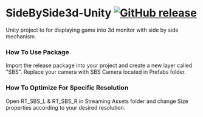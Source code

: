 # SideBySide3d-Unity [![GitHub release](https://img.shields.io/github/release/qubyte/rubidium.svg)](https://github.com/Aiei/SideBySide3d-Unity/releases/tag/v1.0)
Unity project to for displaying game into 3d monitor with side by side mechanism.

### How To Use Package
Import the release package into your project and create a new layer called "SBS". Replace your camera with SBS Camera located in Prefabs folder.

### How To Optimize For Specific Resolution
Open RT_SBS_L & RT_SBS_R in Streaming Assets folder and change Size properties according to your desired resolution.
